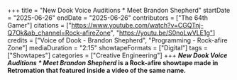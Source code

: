 +++
title = "New Dook Voice Auditions * Meet Brandon Shepherd"
startDate = "2025-06-26"
endDate = "2025-06-26"
contributors = ["The 64th Gamer"]
citations = ["https://www.youtube.com/watch?v=CGQTnj-Q7Ok&ab_channel=Rock-afireZone", "https://youtu.be/S0noLwVLE1g"]
credits = ["Voice of Dook - Brandon Shepherd", "Programming - Rock-afire Zone"]
mediaDuration = "2:15"
showtapeFormats = ["Digital"]
tags = ["Showtapes"]
categories = ["Creative Engineering"]
+++
***New Dook Voice Auditions * Meet Brandon Shepherd* is a Rock-afire showtape made in Retromation that featured inside a video of the same name.**
